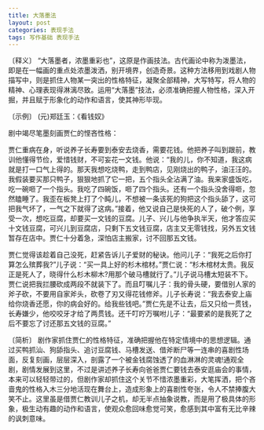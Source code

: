 ```yaml
---
title: 大落墨法
layout: post
categories: 表现手法
tags: 写作基础 表现手法
---
```


〔释义〕 “大落墨者，浓墨重彩也”，这原是作画技法。古代画论中称为泼墨法，即是在一幅画的重点处浓墨泼洒，别开境界，创造奇景。这种方法移用到戏剧人物描写中，则是抓住人物某一突出的性格特征，凝聚全部精神，大写特写，将人物的精神、心理表现得淋漓尽致。运用“大落墨”技法，必须准确把握人物性格，深入开掘，并且赋于形象化的动作和语言，使其神形毕现。

〔示例〕 (元)郑廷玉：《看钱奴》

剧中竭尽笔墨刻画贾仁的悭吝性格：

贾仁重病在身，听说养子长寿要到泰安去烧香，需要花钱。他把养子叫到跟前，教训他懂得节俭，爱惜钱财，不可妄花一文钱。他说：“我的儿，你不知道，我这病就是打一口气上得的。那天我想吃烧鸭，走到鸭店，见刚烧出的鸭子，油汪汪的。我假装要买那只鸭子，狠狠地抓了它一把，五个指头全沾满了油。我来家盛饭吃，吃一碗咂了一个指头。我吃了四碗饭，咂了四个指头。还有一个指头没舍得咂，忽然瞌睡了。我歪在板凳上打了个盹儿，不想被一条该死的狗把这个指头舔了，这可把我气坏了，一气之下就得了这病。”接着，他又说自己是快死的人了，破个例，享受一次，想吃豆腐，却要买一文钱的豆腐。儿子、兴儿与他争执半天，他才答应买十文钱豆腐，可兴儿到豆腐店，只剩下五文钱豆腐，店主又无零钱找，另外五文钱暂存在店中。贾仁十分着急，深怕店主搬家，讨不回那五文钱。

贾仁觉得该趁着自己没死，赶紧告诉儿子爱财的秘诀。他问儿子：“我死之后你打算怎么殡葬我?”儿子说：“买一具上好的杉木棺材。”贾仁说：“杉木棺材太贵。我反正是死人了，晓得什么杉木柳木?用那个破马槽就行了。”儿子说马槽太短装不下。贾仁说把我拦腰砍成两段不就装下了。而且叮嘱儿子：我的骨头硬，要借别人家的斧子砍，不要用自家斧头，砍卷了刃又得花钱修斧。儿子长寿说：“我去泰安上庙给你烧香还愿，你的病会好的。给我些钱吧。”贾仁先是不让去，后又只给一贯钱，长寿嫌少，他咬咬牙才给了两贯钱。还千叮咛万嘱咐儿子：“最要紧的是我死了之后不要忘了讨还那五文钱的豆腐。”

〔简析〕 剧作家抓住贾仁的性格特征，准确把握他在特定情境中的思想逻辑。通过买鸭抓汕、狗舔指头、追讨豆腐钱、马槽发送、借斧断尸等一连串的喜剧性场面，反复刻画，层层深入，剖露了一个被金钱腐蚀透了的血淋淋的灵魂!通观全剧，剧情发展到这里，不过是讲述养子长寿向爸爸贾仁要钱去泰安逛庙会的事情，本来可以轻轻带过的，但剧作家却抓住这个关节不惜浓墨重彩，大笔挥洒，把个吝啬鬼的性格入木三分地活现在舞台上，造成形象上的喜剧性夸张，令人不禁捧腹大笑不止。这里虽是借贾仁教训儿子之机，却无半点抽象说教，而是用了极具体的形象，极生动有趣的动作和语言，使观众愈回味愈觉可笑，愈感到其中富有无比辛辣的讽刺意味。 